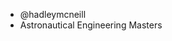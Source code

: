 - @hadleymcneill
- Astronautical Engineering Masters




<!---
hadleymcneill/hadleymcneill is a ✨ special ✨ repository because its `README.md` (this file) appears on your GitHub profile.
You can click the Preview link to take a look at your changes.
--->
